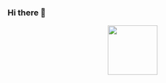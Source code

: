 ### Hi there 👋
<div id="header" align="center">
<img src="https://i.gifer.com/GbpT.gif" width="100">
</div>
 
